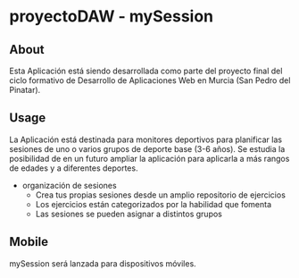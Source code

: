# proyectoDAW - mySession

## About
Esta Aplicación está siendo desarrollada como parte del proyecto final del ciclo formativo de Desarrollo de Aplicaciones Web en Murcia (San Pedro del Pinatar).

## Usage
La Aplicación está destinada para monitores deportivos para planificar las sesiones de uno o varios grupos de deporte base (3-6 años).
Se estudia la posibilidad de en un futuro ampliar la aplicación para aplicarla a más rangos de edades y a diferentes deportes. 

* organización de sesiones
    * Crea tus propias sesiones desde un amplio repositorio de ejercicios
    * Los ejercicios están categorizados por la habilidad que fomenta
    * Las sesiones se pueden asignar a distintos grupos

## Mobile
mySession será lanzada para dispositivos móviles.